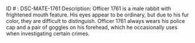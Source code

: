ID # : DSC-MATE-1761
Description: Officer 1761 is a male rabbit with frightened mouth feature. His eyes appear to be ordinary, but due to his fur color, they are difficult to distinguish. Officer 1761 always wears his police cap and a pair of goggles on his forehead, which he occasionally uses when investigating certain crimes.